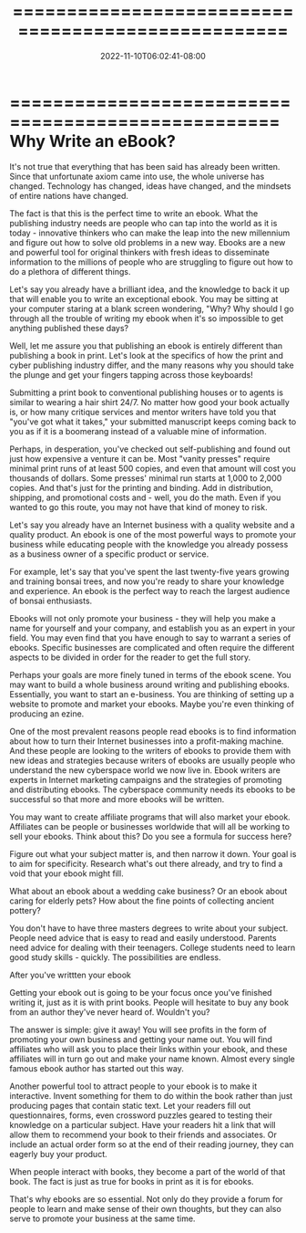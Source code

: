 ﻿---
title: "==================================================="
date: 2022-11-10T06:02:41-08:00
description: "8 ebook marketing articles Tips for Web Success"
featured_image: "/images/8 ebook marketing articles.jpg"
tags: ["8 ebook marketing articles"]
---

===================================================
Why Write an eBook?
===================================================

It's not true that everything that has been said has
already been written. Since that unfortunate axiom
came into use, the whole universe has changed.
Technology has changed, ideas have changed, and the
mindsets of entire nations have changed.

The fact is that this is the perfect time to write an
ebook. What the publishing industry needs are people
who can tap into the world as it is today - innovative
thinkers who can make the leap into the new millennium
and figure out how to solve old problems in a new way.
Ebooks are a new and powerful tool for original
thinkers with fresh ideas to disseminate information
to the millions of people who are struggling to figure
out how to do a plethora of different things.

Let's say you already have a brilliant idea, and the
knowledge to back it up that will enable you to write
an exceptional ebook. You may be sitting at your
computer staring at a blank screen wondering, "Why?
Why should I go through all the trouble of writing my
ebook when it's so impossible to get anything
published these days?

Well, let me assure you that publishing an ebook is
entirely different than publishing a book in print.
Let's look at the specifics of how the print and cyber
publishing industry differ, and the many reasons why
you should take the plunge and get your fingers
tapping across those keyboards!

Submitting a print book to conventional publishing
houses or to agents is similar to wearing a hair shirt
24/7. No matter how good your book actually is, or how
many critique services and mentor writers have told
you that "you've got what it takes," your submitted
manuscript keeps coming back to you as if it is a
boomerang instead of a valuable mine of information.

Perhaps, in desperation, you've checked out
self-publishing and found out just how expensive a
venture it can be. Most "vanity presses" require
minimal print runs of at least 500 copies, and even
that amount will cost you thousands of dollars. Some
presses' minimal run starts at 1,000 to 2,000 copies.
And that's just for the printing and binding. Add in
distribution, shipping, and promotional costs and -
well, you do the math. Even if you wanted to go this
route, you may not have that kind of money to risk.

Let's say you already have an Internet business with a
quality website and a quality product. An ebook is one
of the most powerful ways to promote your business
while educating people with the knowledge you already
possess as a business owner of a specific product or
service.

For example, let's say that you've spent the last
twenty-five years growing and training bonsai trees,
and now you're ready to share your knowledge and
experience. An ebook is the perfect way to reach the
largest audience of bonsai enthusiasts.

Ebooks will not only promote your business - they will
help you make a name for yourself and your company,
and establish you as an expert in your field. You may
even find that you have enough to say to warrant a
series of ebooks. Specific businesses are complicated
and often require the different aspects to be divided
in order for the reader to get the full story.

Perhaps your goals are more finely tuned in terms of
the ebook scene. You may want to build a whole
business around writing and publishing ebooks.
Essentially, you want to start an e-business. You are
thinking of setting up a website to promote and market
your ebooks. Maybe you're even thinking of producing
an ezine.

One of the most prevalent reasons people read ebooks
is to find information about how to turn their
Internet businesses into a profit-making machine. And
these people are looking to the writers of ebooks to
provide them with new ideas and strategies because
writers of ebooks are usually people who understand
the new cyberspace world we now live in. Ebook writers
are experts in Internet marketing campaigns and the
strategies of promoting and distributing ebooks. The
cyberspace community needs its ebooks to be successful
so that more and more ebooks will be written.

You may want to create affiliate programs that will
also market your ebook. Affiliates can be people or
businesses worldwide that will all be working to sell
your ebooks. Think about this? Do you see a formula
for success here?

Figure out what your subject matter is, and then
narrow it down. Your goal is to aim for specificity.
Research what's out there already, and try to find a
void that your ebook might fill.

What about an ebook about a wedding cake business? Or
an ebook about caring for elderly pets? How about the
fine points of collecting ancient pottery?

You don't have to have three masters degrees to write
about your subject. People need advice that is easy to
read and easily understood. Parents need advice for
dealing with their teenagers. College students need to
learn good study skills - quickly. The possibilities
are endless.

After you've writtten your ebook

Getting your ebook out is going to be your focus once
you've finished writing it, just as it is with print
books. People will hesitate to buy any book from an
author they've never heard of. Wouldn't you?

The answer is simple: give it away! You will see
profits in the form of promoting your own business and
getting your name out. You will find affiliates who
will ask you to place their links within your ebook,
and these affiliates will in turn go out and make your
name known. Almost every single famous ebook author
has started out this way.

Another powerful tool to attract people to your ebook
is to make it interactive. Invent something for them
to do within the book rather than just producing pages
that contain static text. Let your readers fill out
questionnaires, forms, even crossword puzzles geared
to testing their knowledge on a particular subject.
Have your readers hit a link that will allow them to
recommend your book to their friends and associates.
Or include an actual order form so at the end of their
reading journey, they can eagerly buy your product.

When people interact with books, they become a part of
the world of that book. The fact is just as true for
books in print as it is for ebooks.

That's why ebooks are so essential. Not only do they
provide a forum for people to learn and make sense of
their own thoughts, but they can also serve to promote
your business at the same time.
